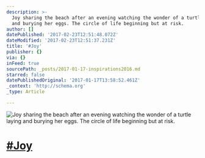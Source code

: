 ```yaml
---
description: >-
  Joy sharing the beach after an evening watching the wonder of a turtle laying
  and burying her eggs. The circle of life beginning but at risk.
author: []
datePublished: '2017-02-23T12:51:48.072Z'
dateModified: '2017-02-23T12:51:37.231Z'
title: '#Joy'
publisher: {}
via: {}
inFeed: true
sourcePath: _posts/2017-01-17-inspirations2016.md
starred: false
datePublishedOriginal: '2017-01-17T13:58:52.461Z'
_context: 'http://schema.org'
_type: Article

---
```

![Joy sharing the beach after an evening watching the wonder of a turtle laying and burying her eggs. The circle of life beginning but at risk.](https://the-grid-user-content.s3-us-west-2.amazonaws.com/a7ab24f0-8f26-4f5b-8dfb-bd99824b8e4d.jpg)

# [\#Joy][0]

[0]: https://twitter.com/#!/search?q=%23Inspirations2016